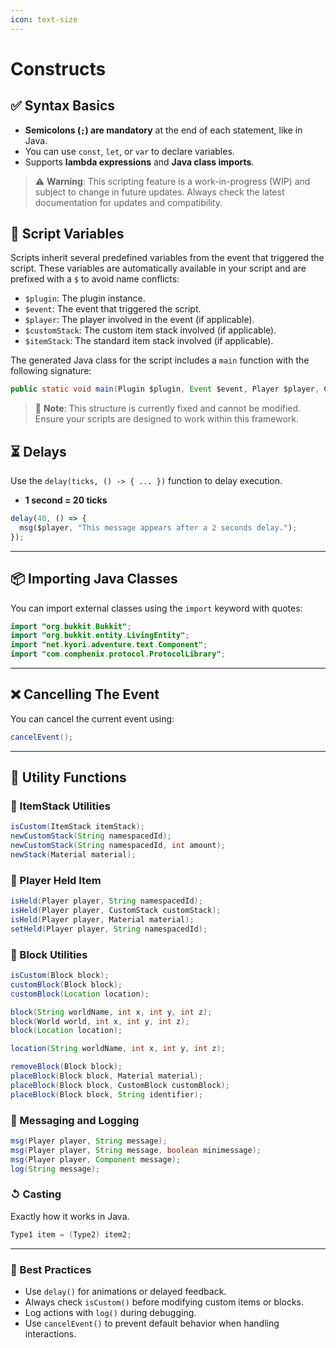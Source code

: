 ```yaml
---
icon: text-size
---
```


# Constructs

## ✅ Syntax Basics

* **Semicolons (`;`) are mandatory** at the end of each statement, like in Java.
* You can use `const`, `let`, or `var` to declare variables.
* Supports **lambda expressions** and **Java class imports**.

> ⚠️ **Warning**: This scripting feature is a work-in-progress (WIP) and subject to change in future updates. Always check the latest documentation for updates and compatibility.

## 🌟 Script Variables

Scripts inherit several predefined variables from the event that triggered the script. These variables are automatically available in your script and are prefixed with a `$` to avoid name conflicts:

* `$plugin`: The plugin instance.
* `$event`: The event that triggered the script.
* `$player`: The player involved in the event (if applicable).
* `$customStack`: The custom item stack involved (if applicable).
* `$itemStack`: The standard item stack involved (if applicable).

The generated Java class for the script includes a `main` function with the following signature:

```java
public static void main(Plugin $plugin, Event $event, Player $player, CustomStack $customStack, ItemStack $itemStack)
```

> 📝 **Note**: This structure is currently fixed and cannot be modified. Ensure your scripts are designed to work within this framework.

## ⏳ Delays

Use the `delay(ticks, () -> { ... })` function to delay execution.

* **1 second = 20 ticks**

```js
delay(40, () => {
  msg($player, "This message appears after a 2 seconds delay.");
});
```

***

## 📦 Importing Java Classes

You can import external classes using the `import` keyword with quotes:

```java
import "org.bukkit.Bukkit";
import "org.bukkit.entity.LivingEntity";
import "net.kyori.adventure.text.Component";
import "com.comphenix.protocol.ProtocolLibrary";
```

***

## ❌ Cancelling The Event

You can cancel the current event using:

```java
cancelEvent();
```

***

## 🔧 Utility Functions

### 🧱 ItemStack Utilities

```java
isCustom(ItemStack itemStack);
newCustomStack(String namespacedId);
newCustomStack(String namespacedId, int amount);
newStack(Material material);
```

### 🧍 Player Held Item

```java
isHeld(Player player, String namespacedId);
isHeld(Player player, CustomStack customStack);
isHeld(Player player, Material material);
setHeld(Player player, String namespacedId);
```

### 🧱 Block Utilities

```java
isCustom(Block block);
customBlock(Block block);
customBlock(Location location);

block(String worldName, int x, int y, int z);
block(World world, int x, int y, int z);
block(Location location);

location(String worldName, int x, int y, int z);

removeBlock(Block block);
placeBlock(Block block, Material material);
placeBlock(Block block, CustomBlock customBlock);
placeBlock(Block block, String identifier);
```

### 💬 Messaging and Logging

```java
msg(Player player, String message);
msg(Player player, String message, boolean minimessage);
msg(Player player, Component message);
log(String message);
```

### ↺ Casting

Exactly how it works in Java.

```java
Type1 item = (Type2) item2;
```

***

### 📌 Best Practices

* Use `delay()` for animations or delayed feedback.
* Always check `isCustom()` before modifying custom items or blocks.
* Log actions with `log()` during debugging.
* Use `cancelEvent()` to prevent default behavior when handling interactions.
